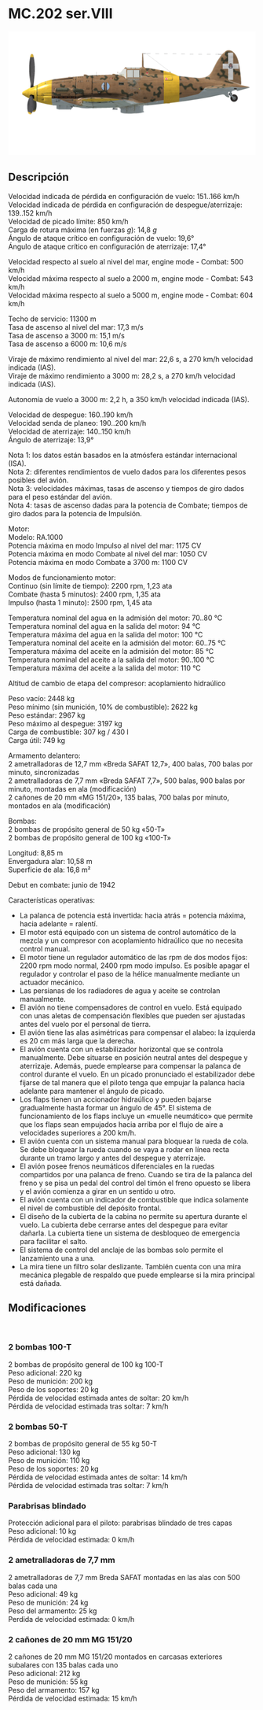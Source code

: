 # MC.202 ser.VIII  
  
![mc202s8](../images/mc202s8.png)  
  
## Descripción  
  
Velocidad indicada de pérdida en configuración de vuelo: 151..166 km/h  
Velocidad indicada de pérdida en configuración de despegue/aterrizaje: 139..152 km/h  
Velocidad de picado límite: 850 km/h  
Carga de rotura máxima (en fuerzas <i>g</i>): 14,8 <i>g</i>  
Ángulo de ataque crítico en configuración de vuelo: 19,6°  
Ángulo de ataque crítico en configuración de aterrizaje: 17,4°  
  
Velocidad respecto al suelo al nivel del mar, engine mode - Combat: 500 km/h  
Velocidad máxima respecto al suelo a 2000 m, engine mode - Combat: 543 km/h  
Velocidad máxima respecto al suelo a 5000 m, engine mode - Combat: 604 km/h  
  
Techo de servicio: 11300 m  
Tasa de ascenso al nivel del mar: 17,3 m/s  
Tasa de ascenso a 3000 m: 15,1 m/s  
Tasa de ascenso a 6000 m: 10,6 m/s  
  
Viraje de máximo rendimiento al nivel del mar: 22,6 s, a 270 km/h velocidad indicada (IAS).  
Viraje de máximo rendimiento a 3000 m: 28,2 s, a 270 km/h velocidad indicada (IAS).  
  
Autonomía de vuelo a 3000 m: 2,2 h, a 350 km/h velocidad indicada (IAS).  
  
Velocidad de despegue: 160..190 km/h  
Velocidad senda de planeo: 190..200 km/h  
Velocidad de aterrizaje: 140..150 km/h  
Ángulo de aterrizaje: 13,9°  
  
Nota 1: los datos están basados en la atmósfera estándar internacional (ISA).  
Nota 2: diferentes rendimientos de vuelo dados para los diferentes pesos posibles del avión.  
Nota 3: velocidades máximas, tasas de ascenso y tiempos de giro dados para el peso estándar del avión.  
Nota 4: tasas de ascenso dadas para la potencia de Combate; tiempos de giro dados para la potencia de Impulsión.  
  
Motor:  
Modelo: RA.1000  
Potencia máxima en modo Impulso al nivel del mar: 1175 CV  
Potencia máxima en modo Combate al nivel del mar: 1050 CV  
Potencia máxima en modo Combate a 3700 m: 1100 CV  
  
Modos de funcionamiento motor:  
Continuo (sin límite de tiempo): 2200 rpm, 1,23 ata  
Combate (hasta 5 minutos): 2400 rpm, 1,35 ata  
Impulso (hasta 1 minuto): 2500 rpm, 1,45 ata  
  
Temperatura nominal del agua en la admisión del motor: 70..80 °C  
Temperatura nominal del agua en la salida del motor: 94 °C  
Temperatura máxima del agua en la salida del motor: 100 °C  
Temperatura nominal del aceite en la admisión del motor: 60..75 °C  
Temperatura máxima del aceite en la admisión del motor: 85 °C  
Temperatura nominal del aceite a la salida del motor: 90..100 °C  
Temperatura máxima del aceite a la salida del motor: 110 °C  
  
Altitud de cambio de etapa del compresor: acoplamiento hidraúlico  
  
Peso vacío: 2448 kg  
Peso mínimo (sin munición, 10% de combustible): 2622 kg  
Peso estándar: 2967 kg  
Peso máximo al despegue: 3197 kg  
Carga de combustible: 307 kg / 430 l  
Carga útil: 749 kg  
  
Armamento delantero:  
2 ametralladoras de 12,7 mm «Breda SAFAT 12,7», 400 balas, 700 balas por minuto, sincronizadas  
2 ametralladoras de 7,7 mm «Breda SAFAT 7,7», 500 balas, 900 balas por minuto, montadas en ala (modificación)  
2 cañones de 20 mm «MG 151/20», 135 balas, 700 balas por minuto, montados en ala (modificación)  
  
Bombas:  
2 bombas de propósito general de 50 kg «50-T»  
2 bombas de propósito general de 100 kg «100-T»  
  
Longitud: 8,85 m  
Envergadura alar: 10,58 m  
Superficie de ala: 16,8 m²  
  
Debut en combate: junio de 1942  
  
Características operativas:  
- La palanca de potencia está invertida: hacia atrás = potencia máxima, hacia adelante = ralentí.  
- El motor está equipado con un sistema de control automático de la mezcla y un compresor con acoplamiento hidraúlico que no necesita control manual.  
- El motor tiene un regulador automático de las rpm de dos modos fijos: 2200 rpm modo normal, 2400 rpm modo impulso. Es posible apagar el regulador y controlar el paso de la hélice manualmente mediante un actuador mecánico.  
- Las persianas de los radiadores de agua y aceite se controlan manualmente.  
- El avión no tiene compensadores de control en vuelo. Está equipado con unas aletas de compensación flexibles que pueden ser ajustadas antes del vuelo por el personal de tierra.  
- El avión tiene las alas asimétricas para compensar el alabeo: la izquierda es 20 cm más larga que la derecha.  
- El avión cuenta con un estabilizador horizontal que se controla manualmente. Debe situarse en posición neutral antes del despegue y aterrizaje. Además, puede emplearse para compensar la palanca de control durante el vuelo. En un picado pronunciado el estabilizador debe fijarse de tal manera que el piloto tenga que empujar la palanca hacia adelante para mantener el ángulo de picado.  
- Los flaps tienen un accionador hidraúlico y pueden bajarse gradualmente hasta formar un ángulo de 45°. El sistema de funcionamiento de los flaps incluye un «muelle neumático» que permite que los flaps sean empujados hacia arriba por el flujo de aire a velocidades superiores a 200 km/h.  
- El avión cuenta con un sistema manual para bloquear la rueda de cola. Se debe bloquear la rueda cuando se vaya a rodar en línea recta durante un tramo largo y antes del despegue y aterrizaje.  
- El avión posee frenos neumáticos diferenciales en la ruedas compartidos por una palanca de freno. Cuando se tira de la palanca del freno y se pisa un pedal del control del timón el freno opuesto se libera y el avión comienza a girar en un sentido u otro.  
- El avión cuenta con un indicador de combustible que indica solamente el nivel de combustible del depósito frontal.  
- El diseño de la cubierta de la cabina no permite su apertura durante el vuelo. La cubierta debe cerrarse antes del despegue para evitar dañarla. La cubierta tiene un sistema de desbloqueo de emergencia para facilitar el salto.  
- El sistema de control del anclaje de las bombas solo permite el lanzamiento una a una.  
- La mira tiene un filtro solar deslizante. También cuenta con una mira mecánica plegable de respaldo que puede emplearse si la mira principal está dañada.  
  
## Modificaciones  
  ﻿
  
### 2 bombas 100-T  
  
2 bombas de propósito general de 100 kg 100-T  
Peso adicional: 220 kg  
Peso de munición: 200 kg  
Peso de los soportes: 20 kg  
Pérdida de velocidad estimada antes de soltar: 20 km/h  
Pérdida de velocidad estimada tras soltar: 7 km/h  ﻿
  
### 2 bombas 50-T  
  
2 bombas de propósito general de 55 kg 50-T  
Peso adicional: 130 kg  
Peso de munición: 110 kg  
Peso de los soportes: 20 kg  
Pérdida de velocidad estimada antes de soltar: 14 km/h  
Pérdida de velocidad estimada tras soltar: 7 km/h  ﻿
  
### Parabrisas blindado  
  
Protección adicional para el piloto: parabrisas blindado de tres capas  
Peso adicional: 10 kg  
Pérdida de velocidad estimada: 0 km/h  
  
### 2 ametralladoras de 7,7 mm  
  
2 ametralladoras de 7,7 mm Breda SAFAT montadas en las alas con 500 balas cada una  
Peso adicional: 49 kg  
Peso de munición: 24 kg  
Peso del armamento: 25 kg  
Perdida de velocidad estimada: 0 km/h  ﻿
  
### 2 cañones de 20 mm MG 151/20  
  
2 cañones de 20 mm MG 151/20 montados en carcasas exteriores subalares con 135 balas cada uno  
Peso adicional: 212 kg  
Peso de munición: 55 kg  
Peso del armamento: 157 kg  
Pérdida de velocidad estimada: 15 km/h  